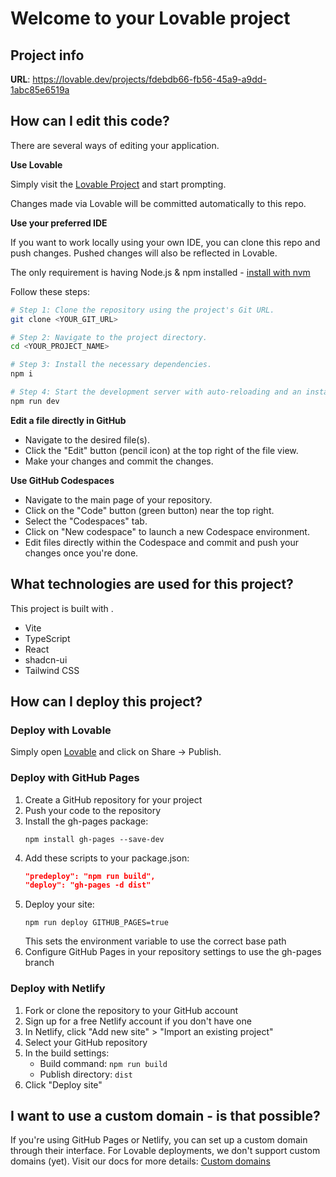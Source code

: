 
# Welcome to your Lovable project

## Project info

**URL**: https://lovable.dev/projects/fdebdb66-fb56-45a9-a9dd-1abc85e6519a

## How can I edit this code?

There are several ways of editing your application.

**Use Lovable**

Simply visit the [Lovable Project](https://lovable.dev/projects/fdebdb66-fb56-45a9-a9dd-1abc85e6519a) and start prompting.

Changes made via Lovable will be committed automatically to this repo.

**Use your preferred IDE**

If you want to work locally using your own IDE, you can clone this repo and push changes. Pushed changes will also be reflected in Lovable.

The only requirement is having Node.js & npm installed - [install with nvm](https://github.com/nvm-sh/nvm#installing-and-updating)

Follow these steps:

```sh
# Step 1: Clone the repository using the project's Git URL.
git clone <YOUR_GIT_URL>

# Step 2: Navigate to the project directory.
cd <YOUR_PROJECT_NAME>

# Step 3: Install the necessary dependencies.
npm i

# Step 4: Start the development server with auto-reloading and an instant preview.
npm run dev
```

**Edit a file directly in GitHub**

- Navigate to the desired file(s).
- Click the "Edit" button (pencil icon) at the top right of the file view.
- Make your changes and commit the changes.

**Use GitHub Codespaces**

- Navigate to the main page of your repository.
- Click on the "Code" button (green button) near the top right.
- Select the "Codespaces" tab.
- Click on "New codespace" to launch a new Codespace environment.
- Edit files directly within the Codespace and commit and push your changes once you're done.

## What technologies are used for this project?

This project is built with .

- Vite
- TypeScript
- React
- shadcn-ui
- Tailwind CSS

## How can I deploy this project?

### Deploy with Lovable
Simply open [Lovable](https://lovable.dev/projects/fdebdb66-fb56-45a9-a9dd-1abc85e6519a) and click on Share -> Publish.

### Deploy with GitHub Pages
1. Create a GitHub repository for your project
2. Push your code to the repository
3. Install the gh-pages package:
   ```
   npm install gh-pages --save-dev
   ```
4. Add these scripts to your package.json:
   ```json
   "predeploy": "npm run build",
   "deploy": "gh-pages -d dist"
   ```
5. Deploy your site:
   ```
   npm run deploy GITHUB_PAGES=true
   ```
   This sets the environment variable to use the correct base path
6. Configure GitHub Pages in your repository settings to use the gh-pages branch

### Deploy with Netlify
1. Fork or clone the repository to your GitHub account
2. Sign up for a free Netlify account if you don't have one
3. In Netlify, click "Add new site" > "Import an existing project"
4. Select your GitHub repository
5. In the build settings:
   - Build command: `npm run build`
   - Publish directory: `dist`
6. Click "Deploy site"

## I want to use a custom domain - is that possible?

If you're using GitHub Pages or Netlify, you can set up a custom domain through their interface. For Lovable deployments, we don't support custom domains (yet). Visit our docs for more details: [Custom domains](https://docs.lovable.dev/tips-tricks/custom-domain/)
